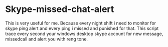 # Skype-missed-chat-alert

This is very useful for me. Because every night shift i need to monitor for skype ping alert and every ping i missed and punished for that.
This script trace every second your windows desktop skype account for new message, missedcall and alert you with reng tone.
